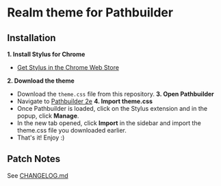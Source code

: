 # Realm theme for Pathbuilder


## Installation

**1. Install Stylus for Chrome**
- [Get Stylus in the Chrome Web Store](https://chromewebstore.google.com/detail/stylus/clngdbkpkpeebahjckkjfobafhncgmne)

**2. Download the theme**
- Download the `theme.css` file from this repository.
**3. Open Pathbuilder**
- Navigate to [Pathbuilder 2e](https://pathbuilder2e.com)
**4. Import theme.css**
- Once Pathbuilder is loaded, click on the Stylus extension and in the popup, click **Manage**.
- In the new tab opened, click **Import** in the sidebar and import the theme.css file you downloaded earlier.
- That's it! Enjoy :)

## Patch Notes
See [CHANGELOG.md](https://github.com/mattermill/realm-pathbuilder/blob/main/changelog.md)

